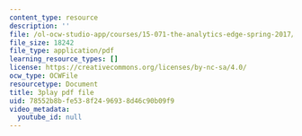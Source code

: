 ```yaml
---
content_type: resource
description: ''
file: /ol-ocw-studio-app/courses/15-071-the-analytics-edge-spring-2017/78552b8bfe538f2496938d46c90b09f9_aDdkt8rRWGs.pdf
file_size: 18242
file_type: application/pdf
learning_resource_types: []
license: https://creativecommons.org/licenses/by-nc-sa/4.0/
ocw_type: OCWFile
resourcetype: Document
title: 3play pdf file
uid: 78552b8b-fe53-8f24-9693-8d46c90b09f9
video_metadata:
  youtube_id: null
---
```

